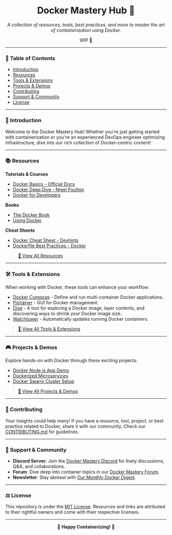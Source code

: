 <div align="center">



# Docker Mastery Hub 🚀
_A collection of resources, tools, best practices, and more to master the art of containerization using Docker._

WIP 🚧
</div>

---

### 📘 Table of Contents
- [Introduction](#🌌-introduction)
- [Resources](#📚-resources)
- [Tools & Extensions](#🛠-tools--extensions)
- [Projects & Demos](#🎮-projects--demos)
- [Contributing](#👥-contributing)
- [Support & Community](#🤝-support--community)
- [License](#⚖️-license)

---

### 🌌 Introduction
Welcome to the Docker Mastery Hub! Whether you're just getting started with containerization or you're an experienced DevOps engineer optimizing infrastructure, dive into our rich collection of Docker-centric content!

---

### 📚 Resources
**Tutorials & Courses**
- [Docker Basics - Official Docs](https://docs.docker.com/get-started/)
- [Docker Deep Dive - Nigel Poulton](https://acloudguru.com/course/docker-deep-dive)
- [Docker for Developers](https://path.to/course)

**Books**
- [The Docker Book](https://dockerbook.com/)
- [Using Docker](https://www.oreilly.com/library/view/using-docker/9781491915752/)

**Cheat Sheets**
- [Docker Cheat Sheet - Devhints](https://devhints.io/docker)
- [Dockerfile Best Practices - Docker](https://docs.docker.com/develop/develop-images/dockerfile_best-practices/)

> [🔗 View All Resources](#)

---

### 🛠 Tools & Extensions
When working with Docker, these tools can enhance your workflow:
- [Docker Compose](https://docs.docker.com/compose/) - Define and run multi-container Docker applications.
- [Portainer](https://www.portainer.io/) - GUI for Docker management.
- [Dive](https://github.com/wagoodman/dive) - A tool for exploring a Docker image, layer contents, and discovering ways to shrink your Docker image size.
- [Watchtower](https://github.com/containrrr/watchtower) - Automatically updates running Docker containers.

> [🔗 View All Tools & Extensions](#)

---

### 🎮 Projects & Demos
Explore hands-on with Docker through these exciting projects:
- [Docker Node.js App Demo](https://path.to/demo)
- [Dockerized Microservices](https://path.to/demo)
- [Docker Swarm Cluster Setup](https://path.to/demo)

> [🔗 View All Projects & Demos](#)

---

### 👥 Contributing
Your insights could help many! If you have a resource, tool, project, or best practice related to Docker, share it with our community. Check our [CONTRIBUTING.md](#) for guidelines.

---

### 🤝 Support & Community
- **Discord Server**: Join the [Docker Mastery Discord](#) for lively discussions, Q&A, and collaborations.
- **Forum**: Dive deep into container topics in our [Docker Mastery Forum](#).
- **Newsletter**: Stay abreast with [Our Monthly Docker Digest](#).

---

### ⚖️ License
This repository is under the [MIT License](#). Resources and links are attributed to their rightful owners and come with their respective licenses.

---

<div align="center">

🌟 **Happy Containerizing!** 🌟

</div>
